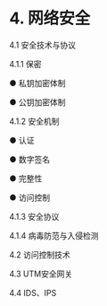 # 4. 网络安全

4.1 安全技术与协议

4.1.1 保密

● 私钥加密体制

● 公钥加密体制


4.1.2 安全机制


● 认证

● 数字签名

● 完整性

● 访问控制


4.1.3 安全协议

4.1.4 病毒防范与入侵检测

4.2 访问控制技术

4.3 UTM安全网关

4.4 IDS、IPS
